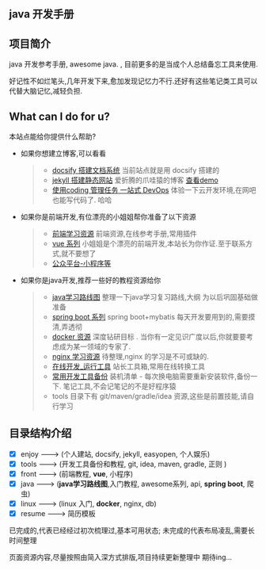 ## java 开发手册

## 项目简介

java 开发参考手册, awesome java. , 目前更多的是当成个人总结备忘工具来使用.

好记性不如烂笔头,几年开发下来,愈加发现记忆力不行.还好有这些笔记类工具可以代替大脑记忆,减轻负担.


## What can I do for u?
本站点能给你提供什么帮助?  <a href="https://share.weiyun.com/5okzvLf" style="display:none">20+张高清技能图谱 区块链、AI、微服务、前端、H5、运维</a>
- 如果你想建立博客,可以看看
   > * [ docsify 搭建文档系统](books/1.enjoy/1.1site.md) 当前站点就是用 docsify 搭建的
   > * [ jekyll 搭建静态网站](books/1.enjoy/1.1site.md) 爱折腾的爪哇猿的博客 [查看demo](https://hva8sh.coding-pages.com/) 
   > * [ 使用coding 管理任务 一站式 DevOps](books/1.enjoy/2.coding.md) 体验一下云开发环境,在网吧也能写代码了. 哈哈
- 如果你是前端开发,有位漂亮的小姐姐帮你准备了以下资源
   > * [前端学习资源](books/5.front/front_learn.md) 前端资源,在线参考手册,常用插件
   > * [vue 系列](books/5.front/vue_learn.md) 小姐姐是个漂亮的前端开发,本站长为你作证.至于联系方式,就不要想了
   > * [公众平台-小程序等](books/5.front/weixin.md)   
- 如果你是java开发,推荐一些好的教程资源给你
   > * [ java学习路线图](books/3.java/1.route.md) 整理一下java学习复习路线,大纲 为以后巩固基础做准备
   > * [ spring boot 系列](books/springboot/2.spring.md) spring boot+mybatis 每天开发要用到的,需要摸清,弄透彻
   > * [ docker 资源](books/4.linux/docker.md) 深度钻研目标 . 当你有一定见识广度以后,你就要要考虑成为某一领域的专家了.
   > * [ nginx 学习资源](books/4.linux/nginx.md) 待整理,nginx 的学习是不可或缺的.
   > * [在线开发_运行工具](books/2.tools/dev_online.md) 站长工具箱,常用在线转换工具
   > * [ 常用开发工具备份](books/2.tools/1.tools.md) 装机清单 - 每次换电脑需要重新安装软件,备份一下. 笔记工具,不会记笔记的不是好程序猿
   > * tools 目录下有 git/maven/gradle/idea 资源,这些是前置技能,请自行学习
 


## 目录结构介绍
- [x] enjoy     --->  (个人建站, docsify, jekyll, easyopen, 个人娱乐)
- [x] tools     --->  (开发工具备份和教程, git, idea, maven, gradle, 正则 )
- [x] front     --->  (前端教程, **vue**, 小程序)
- [x] java      --->  (**java学习路线图**,入门教程, awesome系列, api, **spring boot**, 爬虫)
- [x] linux     --->  (linux 入门, **docker**, nginx, db)
- [x] resume    --->  简历模板 

已完成的,代表已经经过初次梳理过,基本可用状态; 未完成的代表布局凌乱,需要长时间整理

页面资源内容,尽量按照由简入深方式排版,项目持续更新整理中 期待ing...

